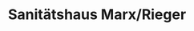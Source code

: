 ---
title: "Sanitätshaus Marx/Rieger"
url: /neutraubling/sanitaetshaus-marx-rieger/
shop: Sanitätshaus
---